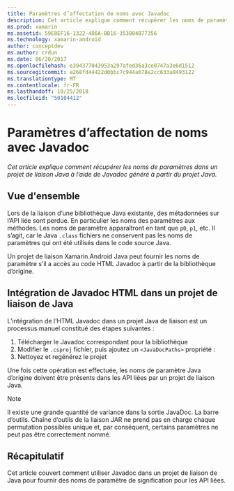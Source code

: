 ```yaml
---
title: Paramètres d’affectation de noms avec Javadoc
description: Cet article explique comment récupérer les noms de paramètres dans un projet de liaison Java à l’aide de Javadoc généré à partir du projet Java.
ms.prod: xamarin
ms.assetid: 59E8EF16-1322-486A-BB16-353804B77356
ms.technology: xamarin-android
author: conceptdev
ms.author: crdun
ms.date: 06/20/2017
ms.openlocfilehash: e394377043953a297afed36a3ce0747a3e6d1512
ms.sourcegitcommit: e268fd44422d0bbc7c944a678e2cc633a0493122
ms.translationtype: MT
ms.contentlocale: fr-FR
ms.lasthandoff: 10/25/2018
ms.locfileid: "50104412"
---
```

# <a name="naming-parameters-with-javadoc"></a>Paramètres d’affectation de noms avec Javadoc

_Cet article explique comment récupérer les noms de paramètres dans un projet de liaison Java à l’aide de Javadoc généré à partir du projet Java._


## <a name="overview"></a>Vue d'ensemble

Lors de la liaison d’une bibliothèque Java existante, des métadonnées sur l’API liée sont perdue. En particulier les noms des paramètres aux méthodes. Les noms de paramètre apparaîtront en tant que `p0`, `p1`, etc. Il s’agit, car le Java `.class` fichiers ne conservent pas les noms de paramètres qui ont été utilisés dans le code source Java. 

Un projet de liaison Xamarin.Android Java peut fournir les noms de paramètre s’il a accès au code HTML Javadoc à partir de la bibliothèque d’origine. 

## <a name="integrating-javadoc-html-into-a-java-binding-project"></a>Intégration de Javadoc HTML dans un projet de liaison de Java

L’intégration de l’HTML Javadoc dans un projet Java de liaison est un processus manuel constitué des étapes suivantes : 

1.  Télécharger le Javadoc correspondant pour la bibliothèque
2.  Modifier le `.csproj` fichier, puis ajoutez un `<JavaDocPaths>` propriété :
3.  Nettoyez et regénérez le projet

Une fois cette opération est effectuée, les noms de paramètre Java d’origine doivent être présents dans les API liées par un projet de liaison Java. 


> [!NOTE]
> Il existe une grande quantité de variance dans la sortie JavaDoc. La barre d’outils. Chaîne d’outils de la liaison JAR ne prend pas en charge chaque permutation possibles unique et, par conséquent, certains paramètres ne peut pas être correctement nommé.


## <a name="summary"></a>Récapitulatif

Cet article couvert comment utiliser Javadoc dans un projet de liaison de Java pour fournir des noms de paramètre de signification pour les API liées. 

